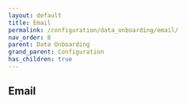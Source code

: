 ```yaml
---
layout: default
title: Email
permalink: /configuration/data_onboarding/email/
nav_order: 8
parent: Data Onboarding
grand_parent: Configuration
has_children: true
---
```


## **Email**